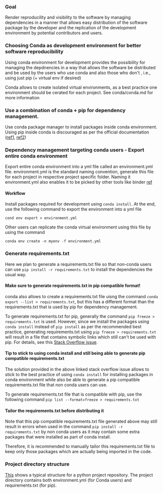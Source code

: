 ### Goal

Render reproducility and visibility to the software by managing dependencies in a manner that allows easy distribution of the software package by the developer and the replication of the development environment by potential contributors and users.

### Choosing Conda as development environment for better software reproducibility
Using conda environment for development provides the possibility for managing the depdnencies in a way that allows the software be distributed and be used by the users who use conda and also those who don't , i.e., using just pip (+ virtual env if desired)

Conda allows to create isolated virtual environments, as a best practice one environment should be cerated for each project. See conda/conda.md for more information

### Use a combination of conda + pip for dependency management. 

Use conda package manager to install packages inside conda environment. Using pip inside conda is discouraged as per the official documentation 
([ref1](https://www.anaconda.com/blog/using-pip-in-a-conda-environment),
[ref2](https://docs.conda.io/projects/conda/en/latest/user-guide/tasks/manage-environments.html#using-pip-in-an-environment))


### Dependency management targeting conda users - Export entire conda environment
Export entire conda environment into a yml file called an environment.yml file. environment.yml is the standard naming convention, generate this file for each project in respective project specific folder. Naming it environment.yml also enables it to be picked by other tools like binder [ref](https://researchsoftwarehour.github.io/sessions/rsh-011/)


#### Workflow
Install packages required for development using `conda install`. At the end, use the following command to export the environment into a yml file
```
cond env export > environment.yml
```
Other users can replicate the conda virtual environment using this file by using the command
```
conda env create -n myenv -f environment.yml
```

### Generate requirements.txt

Here we plan to generate a requirements.txt file so that non-conda users can use `pip install -r requirements.txt` to install the dependencies the usual way.

#### Make sure to generate requirements.txt in pip compatible format!

conda also allows to create a requirements.txt file uisng the command `conda export --list > requirements.txt`, but this has a different format than the requirements.txt that is used by pip for dependency management. 

To generate requirements.txt for pip, generally the command `pip freeze > requirements.txt` is used. However, since we install the packages using `conda install` instead of `pip install` as per the recommended best practice, generating requirements.txt using `pip freeze > requirements.txt` will result in a file that contains symbolic links which still can't be used with pip. For details, see this [Stack Overflow issue](https://stackoverflow.com/questions/64500342/creating-requirements-txt-in-pip-compatible-format-in-a-conda-virtual-environmen).

#### Tip to stick to using conda install and still being able to generate pip compatible requirements.txt 

The solution provided in the above linked stack overflow issue allows to stick to the best practice of using `conda install` for installing packages in conda environment while also be able to generate a pip compatible requirements.txt file that non conda users can use. 

To generate requirements.txt file that is compatible with pip, use the following command
`pip list --format=freeze > requirements.txt`

#### Tailor the requirements.txt before distributing it

Note that this pip compatible requirements.txt file generated above may still result in errors when used in the command `pip install -r requirements.txt` by non conda users as it may contain some extra packages that were installed as part of conda install.

Therefore, it is recommended to manually tailor this requirements.txt file to keep only those packages which are actually being imported in the code.

### Project directory structure

[This](https://stackoverflow.com/questions/48787250/set-up-virtualenv-using-a-requirements-txt-generated-by-conda) shows a typical structure for a python project repository. The project directory contains both environment.yml (for Conda users) and requirements.txt (for pip).